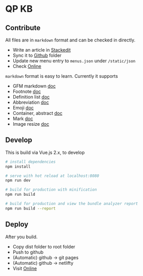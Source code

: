 # QP KB

## Contribute

All files are in `markdown` format and can be checked in directly. 

- Write an article in [Stackedit](https://stackedit.io/app) 
- Sync it to [Github](https://github.com/windmaomao/windmaomao.github.io) folder
- Update new menu entry to `menus.json` under `/static/json`
- Check [Online](https://windmaomao.github.io)

`markdown` format is easy to learn. Currently it supports

- GFM markdown [doc](https://github.com/adam-p/markdown-here/wiki/Markdown-Cheatsheet)
- Footnote [doc](https://github.com/markdown-it/markdown-it-footnote)
- Definition list [doc](https://github.com/markdown-it/markdown-it-deflist)
- Abbreviation [doc](https://github.com/markdown-it/markdown-it-abbr)
- Emoji [doc](https://gist.github.com/rxaviers/7360908)
- Container, abstract [doc](https://github.com/markdown-it/markdown-it-container)
- Mark [doc](https://github.com/markdown-it/markdown-it-mark)
- Image resize [doc](https://github.com/tatsy/markdown-it-imsize)

## Develop

This is build via Vue.js 2.x, to develop

``` bash
# install dependencies
npm install

# serve with hot reload at localhost:8080
npm run dev

# build for production with minification
npm run build

# build for production and view the bundle analyzer report
npm run build --report
```

## Deploy

After you build. 

- Copy dist folder to root folder
- Push to github
- (Automatic) github -> git pages
- (Automatic) github -> netlifty
- Visit [Online](https://windmaomao.github.io)


